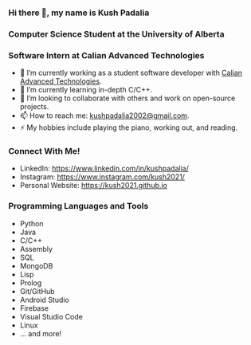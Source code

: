 ### Hi there 👋, my name is Kush Padalia
### Computer Science Student at the University of Alberta
### Software Intern at Calian Advanced Technologies

- 🔭 I’m currently working as a student software developer with [Calian Advanced Technologies](https://www.calian.com/service-lines/advanced-technologies/).
- 🌱 I’m currently learning in-depth C/C++.
- 👯 I’m looking to collaborate with others and work on open-source projects.
- 📫 How to reach me: kushpadalia2002@gmail.com.
- ⚡ My hobbies include playing the piano, working out, and reading.

### Connect With Me!

- LinkedIn: https://www.linkedin.com/in/kushpadalia/
- Instagram: https://www.instagram.com/kush2021/
- Personal Website: https://kush2021.github.io

### Programming Languages and Tools

- Python
- Java
- C/C++
- Assembly
- SQL
- MongoDB
- Lisp
- Prolog
- Git/GitHub
- Android Studio
- Firebase
- Visual Studio Code
- Linux
- ... and more!

<!--
**kush2021/kush2021** is a ✨ _special_ ✨ repository because its `README.md` (this file) appears on your GitHub profile.

Here are some ideas to get you started:

- 🔭 I’m currently working on ...
- 🌱 I’m currently learning ...
- 👯 I’m looking to collaborate on ...
- 🤔 I’m looking for help with ...
- 💬 Ask me about ...
- 📫 How to reach me: ...
- 😄 Pronouns: ...
- ⚡ Fun fact: ...
-->
